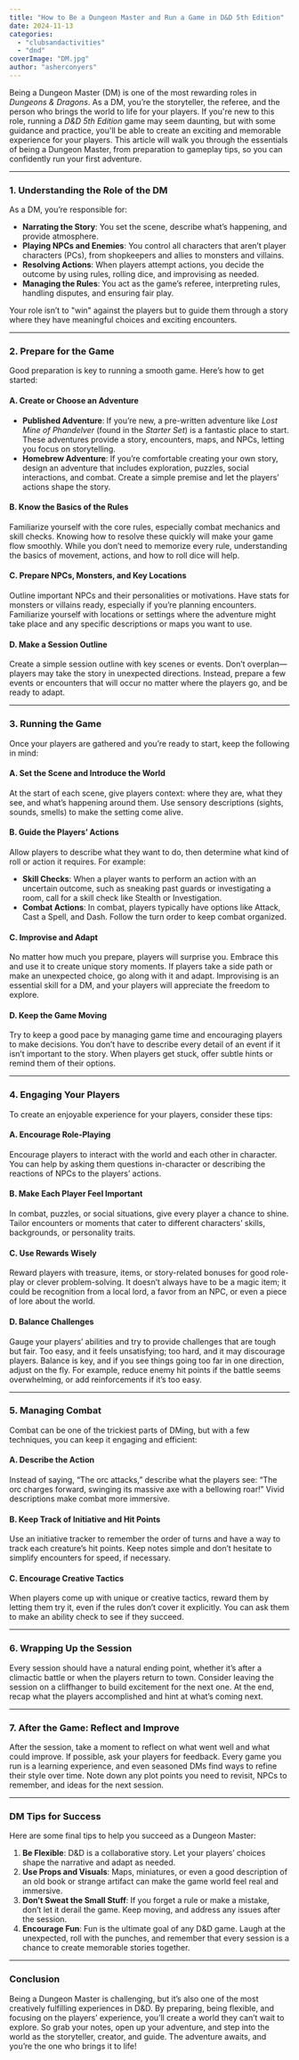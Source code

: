 ```yaml
---
title: "How to Be a Dungeon Master and Run a Game in D&D 5th Edition"
date: 2024-11-13
categories: 
  - "clubsandactivities"
  - "dnd"
coverImage: "DM.jpg"
author: "asherconyers"
---
```


Being a Dungeon Master (DM) is one of the most rewarding roles in _Dungeons & Dragons_. As a DM, you’re the storyteller, the referee, and the person who brings the world to life for your players. If you're new to this role, running a _D&D 5th Edition_ game may seem daunting, but with some guidance and practice, you'll be able to create an exciting and memorable experience for your players. This article will walk you through the essentials of being a Dungeon Master, from preparation to gameplay tips, so you can confidently run your first adventure.

* * *

### **1\. Understanding the Role of the DM**

As a DM, you’re responsible for:

- **Narrating the Story**: You set the scene, describe what’s happening, and provide atmosphere.
- **Playing NPCs and Enemies**: You control all characters that aren’t player characters (PCs), from shopkeepers and allies to monsters and villains.
- **Resolving Actions**: When players attempt actions, you decide the outcome by using rules, rolling dice, and improvising as needed.
- **Managing the Rules**: You act as the game’s referee, interpreting rules, handling disputes, and ensuring fair play.

Your role isn’t to "win" against the players but to guide them through a story where they have meaningful choices and exciting encounters.

* * *

### **2\. Prepare for the Game**

Good preparation is key to running a smooth game. Here’s how to get started:

#### **A. Create or Choose an Adventure**

- **Published Adventure**: If you’re new, a pre-written adventure like _Lost Mine of Phandelver_ (found in the _Starter Set_) is a fantastic place to start. These adventures provide a story, encounters, maps, and NPCs, letting you focus on storytelling.
- **Homebrew Adventure**: If you’re comfortable creating your own story, design an adventure that includes exploration, puzzles, social interactions, and combat. Create a simple premise and let the players’ actions shape the story.

#### **B. Know the Basics of the Rules**

Familiarize yourself with the core rules, especially combat mechanics and skill checks. Knowing how to resolve these quickly will make your game flow smoothly. While you don’t need to memorize every rule, understanding the basics of movement, actions, and how to roll dice will help.

#### **C. Prepare NPCs, Monsters, and Key Locations**

Outline important NPCs and their personalities or motivations. Have stats for monsters or villains ready, especially if you’re planning encounters. Familiarize yourself with locations or settings where the adventure might take place and any specific descriptions or maps you want to use.

#### **D. Make a Session Outline**

Create a simple session outline with key scenes or events. Don’t overplan—players may take the story in unexpected directions. Instead, prepare a few events or encounters that will occur no matter where the players go, and be ready to adapt.

* * *

### **3\. Running the Game**

Once your players are gathered and you’re ready to start, keep the following in mind:

#### **A. Set the Scene and Introduce the World**

At the start of each scene, give players context: where they are, what they see, and what’s happening around them. Use sensory descriptions (sights, sounds, smells) to make the setting come alive.

#### **B. Guide the Players’ Actions**

Allow players to describe what they want to do, then determine what kind of roll or action it requires. For example:

- **Skill Checks**: When a player wants to perform an action with an uncertain outcome, such as sneaking past guards or investigating a room, call for a skill check like Stealth or Investigation.
- **Combat Actions**: In combat, players typically have options like Attack, Cast a Spell, and Dash. Follow the turn order to keep combat organized.

#### **C. Improvise and Adapt**

No matter how much you prepare, players will surprise you. Embrace this and use it to create unique story moments. If players take a side path or make an unexpected choice, go along with it and adapt. Improvising is an essential skill for a DM, and your players will appreciate the freedom to explore.

#### **D. Keep the Game Moving**

Try to keep a good pace by managing game time and encouraging players to make decisions. You don’t have to describe every detail of an event if it isn’t important to the story. When players get stuck, offer subtle hints or remind them of their options.

* * *

### **4\. Engaging Your Players**

To create an enjoyable experience for your players, consider these tips:

#### **A. Encourage Role-Playing**

Encourage players to interact with the world and each other in character. You can help by asking them questions in-character or describing the reactions of NPCs to the players’ actions.

#### **B. Make Each Player Feel Important**

In combat, puzzles, or social situations, give every player a chance to shine. Tailor encounters or moments that cater to different characters’ skills, backgrounds, or personality traits.

#### **C. Use Rewards Wisely**

Reward players with treasure, items, or story-related bonuses for good role-play or clever problem-solving. It doesn’t always have to be a magic item; it could be recognition from a local lord, a favor from an NPC, or even a piece of lore about the world.

#### **D. Balance Challenges**

Gauge your players’ abilities and try to provide challenges that are tough but fair. Too easy, and it feels unsatisfying; too hard, and it may discourage players. Balance is key, and if you see things going too far in one direction, adjust on the fly. For example, reduce enemy hit points if the battle seems overwhelming, or add reinforcements if it’s too easy.

* * *

### **5\. Managing Combat**

Combat can be one of the trickiest parts of DMing, but with a few techniques, you can keep it engaging and efficient:

#### **A. Describe the Action**

Instead of saying, “The orc attacks,” describe what the players see: “The orc charges forward, swinging its massive axe with a bellowing roar!” Vivid descriptions make combat more immersive.

#### **B. Keep Track of Initiative and Hit Points**

Use an initiative tracker to remember the order of turns and have a way to track each creature’s hit points. Keep notes simple and don’t hesitate to simplify encounters for speed, if necessary.

#### **C. Encourage Creative Tactics**

When players come up with unique or creative tactics, reward them by letting them try it, even if the rules don’t cover it explicitly. You can ask them to make an ability check to see if they succeed.

* * *

### **6\. Wrapping Up the Session**

Every session should have a natural ending point, whether it’s after a climactic battle or when the players return to town. Consider leaving the session on a cliffhanger to build excitement for the next one. At the end, recap what the players accomplished and hint at what’s coming next.

* * *

### **7\. After the Game: Reflect and Improve**

After the session, take a moment to reflect on what went well and what could improve. If possible, ask your players for feedback. Every game you run is a learning experience, and even seasoned DMs find ways to refine their style over time. Note down any plot points you need to revisit, NPCs to remember, and ideas for the next session.

* * *

### **DM Tips for Success**

Here are some final tips to help you succeed as a Dungeon Master:

1. **Be Flexible**: D&D is a collaborative story. Let your players’ choices shape the narrative and adapt as needed.
2. **Use Props and Visuals**: Maps, miniatures, or even a good description of an old book or strange artifact can make the game world feel real and immersive.
3. **Don’t Sweat the Small Stuff**: If you forget a rule or make a mistake, don’t let it derail the game. Keep moving, and address any issues after the session.
4. **Encourage Fun**: Fun is the ultimate goal of any D&D game. Laugh at the unexpected, roll with the punches, and remember that every session is a chance to create memorable stories together.

* * *

### **Conclusion**

Being a Dungeon Master is challenging, but it’s also one of the most creatively fulfilling experiences in D&D. By preparing, being flexible, and focusing on the players’ experience, you’ll create a world they can’t wait to explore. So grab your notes, open up your adventure, and step into the world as the storyteller, creator, and guide. The adventure awaits, and you’re the one who brings it to life!
